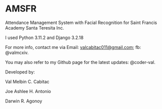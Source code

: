 # AMSFR
Attendance Management System with Facial Recognition for Saint Francis Academy Santa Teresita Inc.

I used Python 3.11.2 and Django 3.2.18

For more info, contact me via Email: valcabitac011@gmail.com; fb: @valmcxiv.

You may also refer to my Github page for the latest updates: @coder-val.

Developed by:

Val Melbin C. Cabitac

Joe Ashlee H. Antonio

Darwin R. Agonoy
